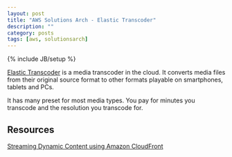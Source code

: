 ```yaml
---
layout: post
title: "AWS Solutions Arch - Elastic Transcoder"
description: ""
category: posts
tags: [aws, solutionsarch]
---
```

{% include JB/setup %}

[Elastic Transcoder](https://aws.amazon.com/elastictranscoder/) is a media transcoder in the cloud. It converts media files from their original source format to other formats playable on smartphones, tablets and PCs.

It has many preset for most media types. You pay for minutes you transcode and the resolution you transcode for.


## Resources 
[Streaming Dynamic Content using Amazon CloudFront](https://qwiklabs.com/focuses/2809)